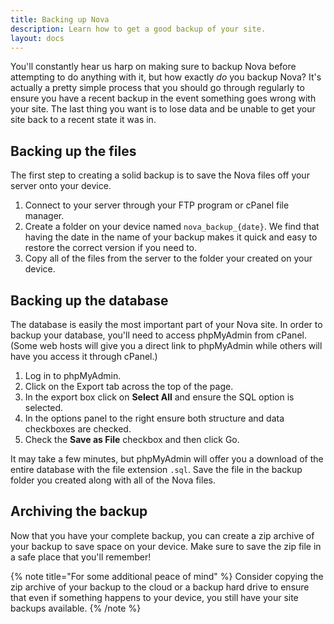 ```yaml
---
title: Backing up Nova
description: Learn how to get a good backup of your site.
layout: docs
---
```


You'll constantly hear us harp on making sure to backup Nova before attempting to do anything with it, but how exactly *do* you backup Nova? It's actually a pretty simple process that you should go through regularly to ensure you have a recent backup in the event something goes wrong with your site. The last thing you want is to lose data and be unable to get your site back to a recent state it was in.

## Backing up the files

The first step to creating a solid backup is to save the Nova files off your server onto your device.

1. Connect to your server through your FTP program or cPanel file manager.
2. Create a folder on your device named `nova_backup_{date}`. We find that having the date in the name of your backup makes it quick and easy to restore the correct version if you need to.
3. Copy all of the files from the server to the folder your created on your device.

## Backing up the database

The database is easily the most important part of your Nova site. In order to backup your database, you'll need to access phpMyAdmin from cPanel. (Some web hosts will give you a direct link to phpMyAdmin while others will have you access it through cPanel.)

1. Log in to phpMyAdmin.
2. Click on the Export tab across the top of the page.
3. In the export box click on **Select All** and ensure the SQL option is selected.
4. In the options panel to the right ensure both structure and data checkboxes are checked.
5. Check the **Save as File** checkbox and then click Go.

It may take a few minutes, but phpMyAdmin will offer you a download of the entire database with the file extension `.sql`. Save the file in the backup folder you created along with all of the Nova files.

## Archiving the backup

Now that you have your complete backup, you can create a zip archive of your backup to save space on your device. Make sure to save the zip file in a safe place that you'll remember!

{% note title="For some additional peace of mind" %}
Consider copying the zip archive of your backup to the cloud or a backup hard drive to ensure that even if something happens to your device, you still have your site backups available.
{% /note %}
